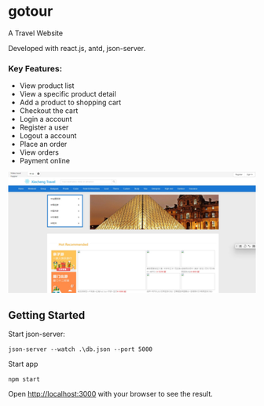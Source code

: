 # gotour

A Travel Website

Developed with react.js, antd, json-server.

### Key Features:

- View product list
- View a specific product detail
- Add a product to shopping cart
- Checkout the cart
- Login a account
- Register a user
- Logout a account
- Place an order
- View orders
- Payment online


![screenshot](public/screenshot.jpg)


## Getting Started

Start json-server:
```shell
json-server --watch .\db.json --port 5000
```

Start app
```shell
npm start
```

Open [http://localhost:3000](http://localhost:3000) with your browser to see the result.
